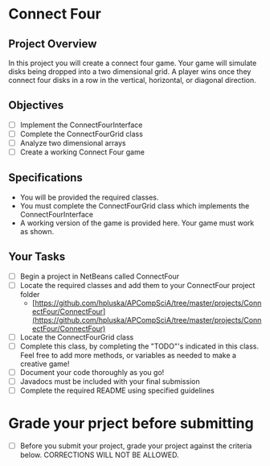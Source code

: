 # Connect Four

## Project Overview
In this project you will create a connect four game.  Your game will simulate disks being dropped into a two dimensional grid.  A player wins once they connect four disks in a row in the vertical, horizontal, or diagonal direction. 

## Objectives

- [ ] Implement the ConnectFourInterface
- [ ] Complete the ConnectFourGrid class
- [ ] Analyze two dimensional arrays
- [ ] Create a working Connect Four game

## Specifications

- You will be provided the required classes.  
- You must complete the ConnectFourGrid class which implements the ConnectFourInterface
- A working version of the game is provided here.  Your game must work as shown. 

## Your Tasks

- [ ] Begin a project in NetBeans called ConnectFour
- [ ] Locate the required classes and add them to your ConnectFour project folder
	- [https://github.com/hpluska/APCompSciA/tree/master/projects/ConnectFour/ConnectFour](https://github.com/hpluska/APCompSciA/tree/master/projects/ConnectFour/ConnectFour)
- [ ] Locate the ConnectFourGrid class
- [ ] Complete this class, by completing the "TODO"'s indicated in this class.  Feel free to add more methods, or variables as needed to make a creative game!
- [ ] Document your code thoroughly as you go!  
- [ ] Javadocs must be included with your final submission
- [ ] Complete the required README using specified guidelines

# Grade your prject before submitting

- [ ] Before you submit your project, grade your project against the criteria below.  CORRECTIONS WILL NOT BE ALLOWED. 



